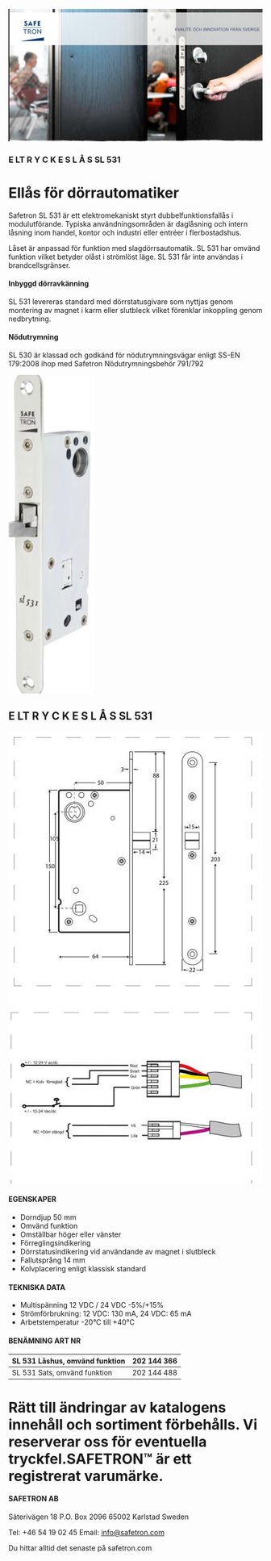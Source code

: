 ![](_page_0_Picture_0.jpeg)

### E LT R Y C K E S L Å S SL 531

# Ellås för dörrautomatiker

Safetron SL 531 är ett elektromekaniskt styrt dubbelfunktionsfallås i modulutförande. Typiska användningsområden är daglåsning och intern låsning inom handel, kontor och industri eller entréer i flerbostadshus.

Låset är anpassad för funktion med slagdörrsautomatik. SL 531 har omvänd funktion vilket betyder olåst i strömlöst läge. SL 531 får inte användas i brandcellsgränser.

#### Inbyggd dörravkänning

SL 531 levereras standard med dörrstatusgivare som nyttjas genom montering av magnet i karm eller slutbleck vilket förenklar inkoppling genom nedbrytning.

#### Nödutrymning

SL 530 är klassad och godkänd för nödutrymningsvägar enligt SS-EN 179:2008 ihop med Safetron Nödutrymningsbehör 791/792

![](_page_0_Picture_9.jpeg)

## E LT R Y C K E S L Å S SL 531

![](_page_1_Figure_1.jpeg)

#### EGENSKAPER

- Dorndjup 50 mm
- Omvänd funktion
- Omställbar höger eller vänster
- Förreglingsindikering
- Dörrstatusindikering vid användande av magnet i slutbleck
- Fallutsprång 14 mm
- Kolvplacering enligt klassisk standard

#### TEKNISKA DATA

- Multispänning 12 VDC / 24 VDC -5%/+15%
- Strömförbrukning: 12 VDC: 130 mA, 24 VDC: 65 mA
- Arbetstemperatur -20°C till +40°C

#### BENÄMNING ART NR

| SL 531 Låshus, omvänd funktion | 202 144 366 |
|--------------------------------|-------------|
| SL 531 Sats, omvänd funktion   | 202 144 488 |

# Rätt till ändringar av katalogens innehåll och sortiment förbehålls. Vi reserverar oss för eventuella tryckfel.SAFETRON™ är ett registrerat varumärke.

#### **SAFETRON AB**

Säterivägen 18 P.O. Box 2096 65002 Karlstad Sweden

Tel: +46 54 19 02 45 Email: info@safetron.com

Du hittar alltid det senaste på safetron.com